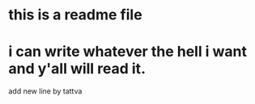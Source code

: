 # this is a readme file
# i can write whatever the hell i want and y'all will read it. <br>
add new line by tattva
